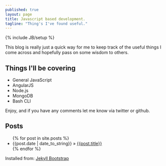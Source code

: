 ```yaml
---
published: true
layout: page
title: Javascript based development.
tagline: "Thing's I've found useful."
---
```


{% include JB/setup %}

This blog is really just a quick way for me to keep track of the useful things I come across and hopefully pass on some wisdom to others.

## Things I'll be covering

 - General JavaScript
 - AngularJS
 - Node.js
 - MongoDB
 - Bash CLI

Enjoy, and if you have any comments let me know via twitter or github.

## Posts
<ul class="posts">
  {% for post in site.posts %}
    <li><span>{{post.date | date_to_string}}</span> &raquo; <a href="{{BASE_PATH}}{{post.url}}">{{post.title}}</a></li>
  {% endfor %}
</ul>

Installed from: [Jekyll Bootstrap](http://jekyllbootstrap.com)
